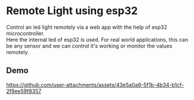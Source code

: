 # Remote Light using esp32
Control an led light remotely via a web app with the help of esp32 microcontroller. <br/>
Here the internal led of esp32 is used. For real world applications, this can be any sensor and we can control it's working or 
monitor the values remotely. <br/>
## Demo



https://github.com/user-attachments/assets/43e5a0a6-5f1b-4b34-b1cf-2f9ee59f8357

